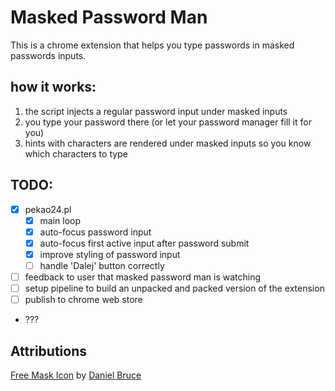 # Masked Password Man

This is a chrome extension that helps you type passwords in masked passwords inputs.

## how it works:

1. the script injects a regular password input under masked inputs
1. you type your password there (or let your password manager fill it for you)
1. hints with characters are rendered under masked inputs so you know which characters to type

## TODO:

- [x] pekao24.pl
    - [x] main loop
    - [x] auto-focus password input
    - [x] auto-focus first active input after password submit
    - [x] improve styling of password input
    - [ ] handle 'Dalej' button correctly
- [ ] feedback to user that masked password man is watching
- [ ] setup pipeline to build an unpacked and packed version of the extension
- [ ] publish to chrome web store
- ???

## Attributions

<a href="https://iconscout.com/icons/mask" target="_blank">Free Mask Icon</a> by <a href="https://iconscout.com/contributors/daniel-bruce" target="_blank">Daniel Bruce</a>
